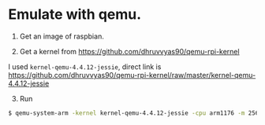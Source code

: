 # Emulate with qemu.

1. Get an image of raspbian.

2. Get a kernel from https://github.com/dhruvvyas90/qemu-rpi-kernel

I used `kernel-qemu-4.4.12-jessie`, direct link is https://github.com/dhruvvyas90/qemu-rpi-kernel/raw/master/kernel-qemu-4.4.12-jessie

3. Run 

```bash
$ qemu-system-arm -kernel kernel-qemu-4.4.12-jessie -cpu arm1176 -m 256 -M versatilepb -append "root=/dev/sda2 panic=1 rootfstype=ext4 rw init=/bin/bash" -hda 2016-02-26-raspbian-jessie.img
```

